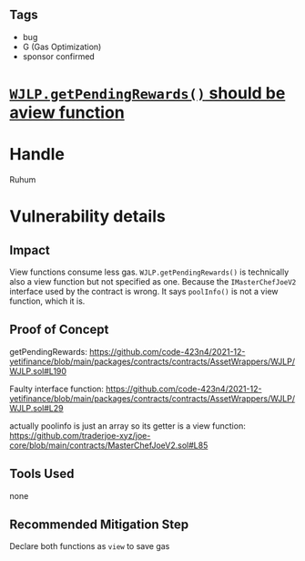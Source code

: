 ## Tags

- bug
- G (Gas Optimization)
- sponsor confirmed

# [`WJLP.getPendingRewards()` should be aview function](https://github.com/code-423n4/2021-12-yetifinance-findings/issues/233) 

# Handle

Ruhum


# Vulnerability details

## Impact
View functions consume less gas. `WJLP.getPendingRewards()` is technically also a view function but not specified as one. Because the `IMasterChefJoeV2` interface used by the contract is wrong. It says `poolInfo()` is not a view function, which it is.

## Proof of Concept
getPendingRewards: https://github.com/code-423n4/2021-12-yetifinance/blob/main/packages/contracts/contracts/AssetWrappers/WJLP/WJLP.sol#L190

Faulty interface function: https://github.com/code-423n4/2021-12-yetifinance/blob/main/packages/contracts/contracts/AssetWrappers/WJLP/WJLP.sol#L29

actually poolinfo is just an array so its getter is a view function: https://github.com/traderjoe-xyz/joe-core/blob/main/contracts/MasterChefJoeV2.sol#L85

## Tools Used
none

## Recommended Mitigation Step
Declare both functions as `view` to save gas

